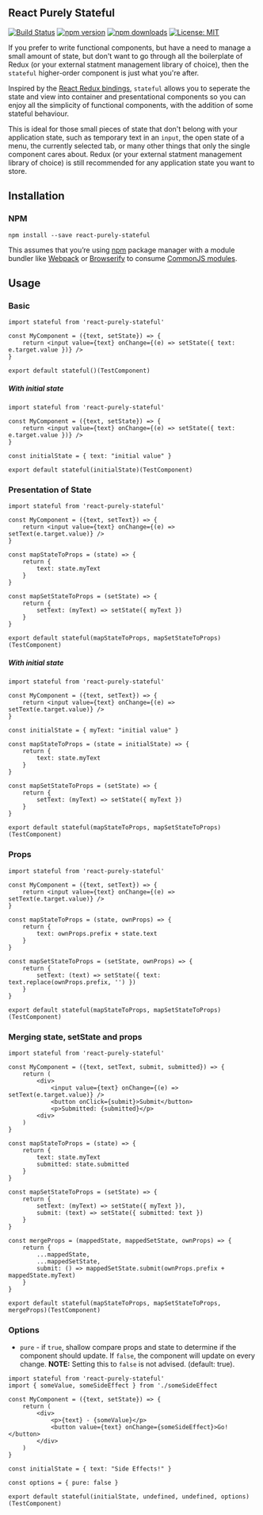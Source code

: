 React Purely Stateful
---------------------
[![Build Status](https://img.shields.io/travis/mpeyper/react-purely-stateful/master.svg?style=flat-square)](https://travis-ci.org/mpeyper/react-purely-stateful) 
[![npm version](https://img.shields.io/npm/v/react-purely-stateful.svg?style=flat-square)](https://www.npmjs.com/package/react-purely-stateful) 
[![npm downloads](https://img.shields.io/npm/dm/react-purely-stateful.svg?style=flat-square)](https://www.npmjs.com/package/react-purely-stateful)
[![License: MIT](https://img.shields.io/badge/License-MIT-yellow.svg?style=flat-square)](LICENSE)

If you prefer to write functional components, but have a need to manage a small amount of state, but don't want to go through all the boilerplate of Redux (or your external statment management library of choice), then the `stateful` higher-order component is just what you're after.

Inspired by the [React Redux bindings](https://github.com/reactjs/react-redux), `stateful` allows you to seperate the state and view into container and presentational components so you can enjoy all the simplicity of functional components, with the addition of some stateful behaviour.

This is ideal for those small pieces of state that don't belong with your application state, such as temporary text in an `input`, the open state of a menu, the currently selected tab, or many other things that only the single component cares about.  Redux (or your external statment management library of choice) is still recommended for any application state you want to store.

## Installation

### NPM

```
npm install --save react-purely-stateful
```

This assumes that you’re using [npm](http://npmjs.com/) package manager with a module bundler like [Webpack](https://webpack.js.org/) or [Browserify](http://browserify.org/) to consume [CommonJS modules](http://webpack.github.io/docs/commonjs.html).

## Usage

### Basic

```
import stateful from 'react-purely-stateful'

const MyComponent = ({text, setState}) => {
    return <input value={text} onChange={(e) => setState({ text: e.target.value })} />
}

export default stateful()(TestComponent)
```

##### With initial state

```
import stateful from 'react-purely-stateful'

const MyComponent = ({text, setState}) => {
    return <input value={text} onChange={(e) => setState({ text: e.target.value })} />
}

const initialState = { text: "initial value" }

export default stateful(initialState)(TestComponent)
```

### Presentation of State

```
import stateful from 'react-purely-stateful'

const MyComponent = ({text, setText}) => {
    return <input value={text} onChange={(e) => setText(e.target.value)} />
}

const mapStateToProps = (state) => {
    return {
        text: state.myText
    }
}

const mapSetStateToProps = (setState) => {
    return {
        setText: (myText) => setState({ myText })
    }
}

export default stateful(mapStateToProps, mapSetStateToProps)(TestComponent)
```

##### With initial state

```
import stateful from 'react-purely-stateful'

const MyComponent = ({text, setText}) => {
    return <input value={text} onChange={(e) => setText(e.target.value)} />
}

const initialState = { myText: "initial value" }

const mapStateToProps = (state = initialState) => {
    return {
        text: state.myText
    }
}

const mapSetStateToProps = (setState) => {
    return {
        setText: (myText) => setState({ myText })
    }
}

export default stateful(mapStateToProps, mapSetStateToProps)(TestComponent)
```

### Props

```
import stateful from 'react-purely-stateful'

const MyComponent = ({text, setText}) => {
    return <input value={text} onChange={(e) => setText(e.target.value)} />
}

const mapStateToProps = (state, ownProps) => {
    return {
        text: ownProps.prefix + state.text
    }
}

const mapSetStateToProps = (setState, ownProps) => {
    return {
        setText: (text) => setState({ text: text.replace(ownProps.prefix, '') })
    }
}

export default stateful(mapStateToProps, mapSetStateToProps)(TestComponent)
```

### Merging state, setState and props

```
import stateful from 'react-purely-stateful'

const MyComponent = ({text, setText, submit, submitted}) => {
    return (
        <div>
            <input value={text} onChange={(e) => setText(e.target.value)} />
            <button onClick={submit}>Submit</button>
            <p>Submitted: {submitted}</p>
        <div>
    )
}

const mapStateToProps = (state) => {
    return {
        text: state.myText
        submitted: state.submitted
    }
}

const mapSetStateToProps = (setState) => {
    return {
        setText: (myText) => setState({ myText }),
        submit: (text) => setState({ submitted: text })
    }
}

const mergeProps = (mappedState, mappedSetState, ownProps) => {
    return {
        ...mappedState,
        ...mappedSetState,
        submit: () => mappedSetState.submit(ownProps.prefix + mappedState.myText)
    }
}

export default stateful(mapStateToProps, mapSetStateToProps, mergeProps)(TestComponent)
```

### Options

- `pure` - if `true`, shallow compare props and state to determine if the component should update.  If `false`, the component will update on every change.  **NOTE:** Setting this to `false` is not advised. (default: true).

```
import stateful from 'react-purely-stateful'
import { someValue, someSideEffect } from './someSideEffect

const MyComponent = ({text, setState}) => {
    return (
        <div>
            <p>{text} - {someValue}</p>
            <button value={text} onChange={someSideEffect}>Go!</button>
        </div>
    )
}

const initialState = { text: "Side Effects!" }

const options = { pure: false }

export default stateful(initialState, undefined, undefined, options)(TestComponent)
```
